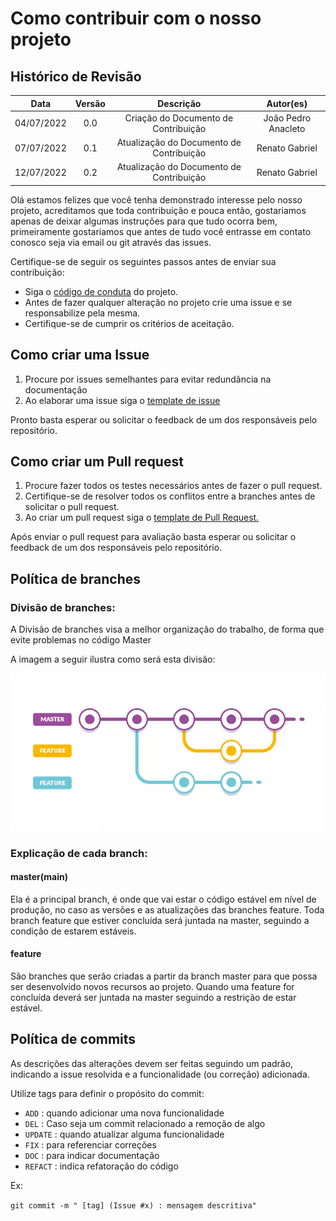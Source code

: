 # Como contribuir com o nosso projeto

## Histórico de Revisão

| Data | Versão | Descrição | Autor(es) |
| :-: | :-: | :-: | :-: |
| 04/07/2022 | 0.0 | Criação do Documento de Contribuição | João Pedro Anacleto |
| 07/07/2022 | 0.1 | Atualização do Documento de Contribuição | Renato Gabriel |
| 12/07/2022 | 0.2 | Atualização do Documento de Contribuição | Renato Gabriel |

Olá estamos felizes que você tenha demonstrado interesse pelo nosso projeto, acreditamos que toda contribuição e pouca então, gostariamos apenas de deixar algumas instruções para que tudo ocorra bem, primeiramente gostariamos que antes de tudo você entrasse em contato conosco seja via email ou git através das issues.

Certifique-se de seguir os seguintes passos antes de enviar sua contribuição:

* Siga o [código de conduta](Codigo_de_conduta.md) do projeto.
* Antes de fazer qualquer alteração no projeto crie uma issue e se responsabilize pela mesma.
* Certifique-se de cumprir os critérios de aceitação.

## Como criar uma Issue

1. Procure por issues semelhantes para evitar redundância na documentação
2. Ao elaborar uma issue siga o [template de issue](../Template_de_Issue.md)

Pronto basta esperar ou solicitar o feedback de um dos responsáveis pelo repositório.

## Como criar um Pull request

1. Procure fazer todos os testes necessários antes de fazer o pull request. 
2. Certifique-se de resolver todos os conflitos entre a branches antes de solicitar o pull request.
3. Ao criar um pull request siga o [template de Pull Request.](../Template_de_pull_request.md)

Após enviar o pull request para avaliação basta esperar ou solicitar o feedback de um dos responsáveis pelo repositório.

## Política de branches
### Divisão de branches:
A Divisão de branches visa a melhor organização do trabalho, de forma que evite problemas no código Master 

A imagem a seguir ilustra como será esta divisão:

![img exemplo 1](https://github.com/fga-eps-mds/2022-1-OiaAMoeda/blob/main/Docs/Imgs/Identidade/branche_simples.png)

### Explicação de cada branch:

#### master(main)

Ela é a principal branch, é onde que vai estar o código estável em nível de produção, no caso as versões e as atualizações das branches feature. Toda branch feature que estiver concluída será juntada na master, seguindo a condição de estarem estáveis. 

#### feature 

São branches que serão criadas a partir da branch master para que possa ser desenvolvido novos recursos ao projeto. Quando uma feature for concluída deverá ser juntada na master seguindo a restrição de estar estável.

## Política de commits 
As descrições das alterações devem ser feitas seguindo um padrão, indicando a issue resolvida e a funcionalidade (ou correção) adicionada.

Utilize tags para definir o propósito do commit:
* `ADD` : quando adicionar uma nova funcionalidade 
* `DEL` : Caso seja um commit relacionado a remoção de algo
* `UPDATE` : quando atualizar alguma funcionalidade
* `FIX` : para referenciar correções
* `DOC` : para indicar documentação
* `REFACT` : indica refatoração do código

Ex:

`git commit -m " [tag] (Issue #x) : mensagem descritiva" `
